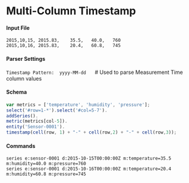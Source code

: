# Multi-Column Timestamp

#### Input File

```csv
2015,10,15, 2015.83,    35.5,   40.0,   760
2015,10,16, 2015.83,    20.4,   60.8,   745
```

#### Parser Settings

`Timestamp Pattern:  yyyy-MM-dd`      # Used to parse Measurement Time column values

#### Schema

```javascript
var metrics = ['temperature', 'humidity', 'pressure'];
select('#row=1-*').select('#col=5-7').
addSeries().
metric(metrics[col-5]).
entity('Sensor-0001').
timestamp(cell(row, 1) + "-" + cell(row,2) + "-" + cell(row,3));
```

#### Commands

```ls
series e:sensor-0001 d:2015-10-15T00:00:00Z m:temperature=35.5 m:humidity=40.0 m:pressure=760
series e:sensor-0001 d:2015-10-16T00:00:00Z m:temperature=20.4 m:humidity=60.8 m:pressure=745
```
